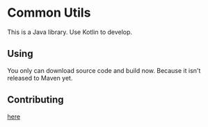 # Common Utils
This is a Java library. Use Kotlin to develop.

## Using
You only can download source code and build now. Because it isn't released to Maven yet.

## Contributing
[here](CONTRIBUTING.md)